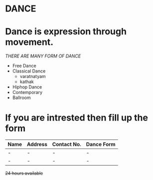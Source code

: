 DANCE
=======
# Dance is expression through movement.
*THERE ARE MANY FORM OF DANCE*
* Free Dance
* Classical Dance
  * varatnatyam
  * kathak
* Hiphop Dance
* Contemporary
* Ballroom
# If you are intrested then fill up the form 
Name|Address|Contact No.|Dance Form
-|-|-|-|
-|-|-|-|
-|-|-|-
~~24 hours available~~
